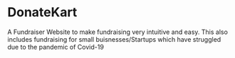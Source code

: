 # DonateKart
A Fundraiser Website to make fundraising very intuitive and easy. This also includes fundraising for small buisnesses/Startups which have struggled due to the pandemic of Covid-19
